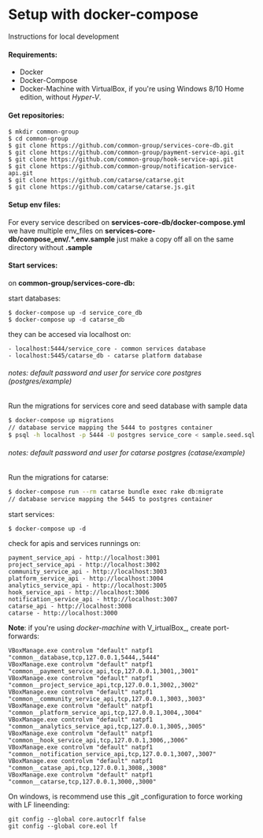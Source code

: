 # Setup with docker-compose

Instructions for local development

#### Requirements:

* Docker
* Docker-Compose
* Docker-Machine with VirtualBox, if you're using Windows 8/10 Home edition, without _Hyper-V_.

#### Get repositories:

```
$ mkdir common-group
$ cd common-group
$ git clone https://github.com/common-group/services-core-db.git
$ git clone https://github.com/common-group/payment-service-api.git
$ git clone https://github.com/common-group/hook-service-api.git
$ git clone https://github.com/common-group/notification-service-api.git
$ git clone https://github.com/catarse/catarse.git
$ git clone https://github.com/catarse/catarse.js.git
```

#### Setup env files:

For every service described on **services-core-db/docker-compose.yml** we have multiple env\_files on **services-core-db/compose\_env/.\*.env.sample** just make a copy off all on the same directory without **.sample**

#### Start services:

on **common-group/services-core-db:**

start databases:

```
$ docker-compose up -d service_core_db
$ docker-compose up -d catarse_db
```

they can be accesed via localhost on:
```
- localhost:5444/service_core - common services database
- localhost:5445/catarse_db - catarse platform database
```

###### _notes: default password and user for service core postgres \(postgres/example\)_

Run the migrations for services core and seed database with sample data

```bash
$ docker-compose up migrations
// database service mapping the 5444 to postgres container
$ psql -h localhost -p 5444 -U postgres service_core < sample.seed.sql
```

###### _notes: default password and user for catarse postgres \(catase/example\)_

Run the migrations for catarse:

```bash
$ docker-compose run --rm catarse bundle exec rake db:migrate
// database service mapping the 5445 to postgres container
```


start services:

```
$ docker-compose up -d
```

check for apis and services runnings on:

```
payment_service_api - http://localhost:3001
project_service_api - http://localhost:3002
community_service_api - http://localhost:3003
platform_service_api - http://localhost:3004
analytics_service_api - http://localhost:3005
hook_service_api - http://localhost:3006
notification_service_api - http://localhost:3007
catarse_api - http://localhost:3008
catarse - http://localhost:3000
```

**Note**: if you're using _docker-machine_ with V_irtualBox_, create port-forwards:

```
VBoxManage.exe controlvm "default" natpf1 "common__database,tcp,127.0.0.1,5444,,5444"
VBoxManage.exe controlvm "default" natpf1 "common__payment_service_api,tcp,127.0.0.1,3001,,3001"
VBoxManage.exe controlvm "default" natpf1 "common__project_service_api,tcp,127.0.0.1,3002,,3002"
VBoxManage.exe controlvm "default" natpf1 "common__community_service_api,tcp,127.0.0.1,3003,,3003"
VBoxManage.exe controlvm "default" natpf1 "common__platform_service_api,tcp,127.0.0.1,3004,,3004"
VBoxManage.exe controlvm "default" natpf1 "common__analytics_service_api,tcp,127.0.0.1,3005,,3005"
VBoxManage.exe controlvm "default" natpf1 "common__hook_service_api,tcp,127.0.0.1,3006,,3006"
VBoxManage.exe controlvm "default" natpf1 "common__notification_service_api,tcp,127.0.0.1,3007,,3007"
VBoxManage.exe controlvm "default" natpf1 "common__catase_api,tcp,127.0.0.1,3008,,3008"
VBoxManage.exe controlvm "default" natpf1 "common__catarse,tcp,127.0.0.1,3000,,3000"
```

On windows, is recommend use this \_git \_configuration to force working with LF lineending:

```
git config --global core.autocrlf false
git config --global core.eol lf
```




